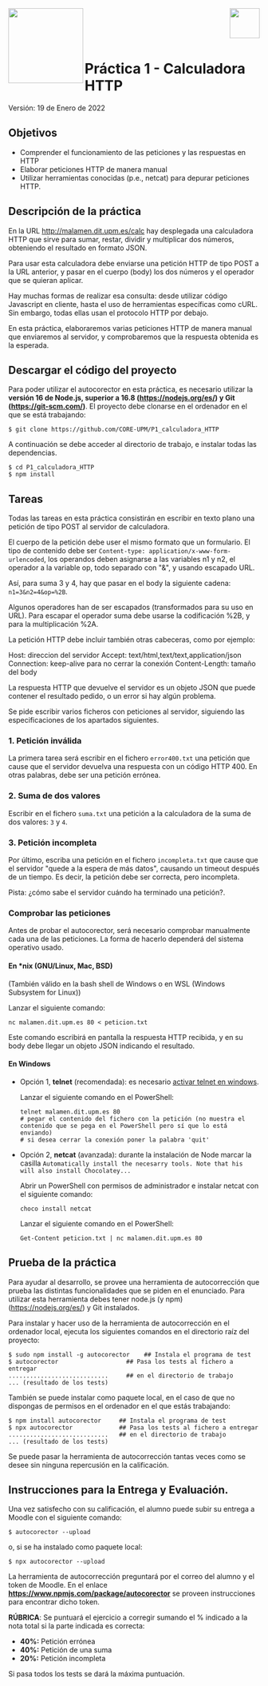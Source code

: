 <img  align="left" width="150" style="float: left;" src="https://www.upm.es/sfs/Rectorado/Gabinete%20del%20Rector/Logos/UPM/CEI/LOGOTIPO%20leyenda%20color%20JPG%20p.png">
<img  align="right" width="60" style="float: right;" src="http://www.dit.upm.es/figures/logos/ditupm-big.gif">

<br/><br/><br/>

# Práctica 1 - Calculadora HTTP

Versión: 19 de Enero de 2022

## Objetivos

* Comprender el funcionamiento de las peticiones y las respuestas en HTTP
* Elaborar peticiones HTTP de manera manual
* Utilizar herramientas conocidas (p.e., netcat) para depurar peticiones HTTP.

## Descripción de la práctica

En la URL http://malamen.dit.upm.es/calc hay desplegada una calculadora HTTP que sirve para sumar, restar, dividir y multiplicar dos números, obteniendo el resultado en formato JSON.

Para usar esta calculadora debe enviarse una petición HTTP de tipo POST a la URL anterior, y pasar en el cuerpo (body) los dos números y el operador que se quieran aplicar.

Hay muchas formas de realizar esa consulta: desde utilizar código Javascript en cliente, hasta el uso de herramientas específicas como cURL.
Sin embargo, todas ellas usan el protocolo HTTP por debajo.

En esta práctica, elaboraremos varias peticiones HTTP de manera manual que enviaremos al servidor, y comprobaremos que la respuesta obtenida es la esperada.


## Descargar el código del proyecto

Para poder utilizar el autocorector en esta práctica, es necesario utilizar la **versión 16 de Node.js, superior a 16.8 (https://nodejs.org/es/) y Git (https://git-scm.com/)**.
El proyecto debe clonarse en el ordenador en el que se está trabajando:

```
$ git clone https://github.com/CORE-UPM/P1_calculadora_HTTP
```

A continuación se debe acceder al directorio de trabajo, e instalar todas las dependencias.

```
$ cd P1_calculadora_HTTP
$ npm install
```

## Tareas

Todas las tareas en esta práctica consistirán en escribir en texto plano una petición de tipo POST al servidor de calculadora.

El cuerpo de la petición debe user el mismo formato que un formulario.
El tipo de contenido debe ser `Content-type: application/x-www-form-urlencoded`, los operandos deben asignarse a las variables n1 y n2, el operador a la variable op, todo separado con "&", y usando escapado URL.

Así, para suma 3 y 4, hay que pasar en el body la siguiente cadena: `n1=3&n2=4&op=%2B`.

Algunos operadores han de ser escapados (transformados para su uso en URL).
Para escapar el operador suma debe usarse la codificación %2B, y para la multiplicación %2A.

La petición HTTP debe incluir también otras cabeceras, como por ejemplo:

Host: direccion del servidor
Accept: text/html,text/text,application/json
Connection: keep-alive para no cerrar la conexión
Content-Length: tamaño del body

La respuesta HTTP que devuelve el servidor es un objeto JSON que puede contener el resultado pedido, o un error si hay algún problema.

Se pide escribir varios ficheros con peticiones al servidor, siguiendo las especificaciones de los apartados siguientes.

### 1. Petición inválida

La primera tarea será escribir en el fichero `error400.txt` una petición que cause que el servidor devuelva una respuesta con un código HTTP 400. 
En otras palabras, debe ser una petición errónea.


### 2. Suma de dos valores

Escribir en el fichero `suma.txt` una petición a la calculadora de la suma de dos valores: `3` y `4`.

### 3. Petición incompleta


Por último, escriba una petición en el fichero `incompleta.txt` que cause que el servidor "quede a la espera de más datos", causando un timeout después de un tiempo.
Es decir, la petición debe ser correcta, pero incompleta.

Pista: ¿cómo sabe el servidor cuándo ha terminado una petición?.


### Comprobar las peticiones

Antes de probar el autocorector, será necesario comprobar manualmente cada una de las peticiones.
La forma de hacerlo dependerá del sistema operativo usado.

#### En *nix (GNU/Linux, Mac, BSD)

(También válido en la bash shell de Windows o en WSL (Windows Subsystem for Linux))

Lanzar el siguiente comando:

```shell
nc malamen.dit.upm.es 80 < peticion.txt
```

Este comando escribirá en pantalla la respuesta HTTP recibida, y en su body debe llegar un objeto JSON indicando el resultado.


#### En Windows
- Opción 1, **telnet** (recomendada): es necesario [activar telnet en windows](https://www.technipages.com/windows-10-enable-telnet).

    Lanzar el siguiente comando en el PowerShell:

    ```shell
    telnet malamen.dit.upm.es 80
    # pegar el contenido del fichero con la petición (no muestra el contenido que se pega en el PowerShell pero sí que lo está enviando)
    # si desea cerrar la conexión poner la palabra 'quit' 
    ```

- Opción 2, **netcat** (avanzada): durante la instalación de Node marcar la casilla `Automatically install the necesarry tools. Note that his will also install Chocolatey...`

    Abrir un PowerShell con permisos de administrador e instalar netcat con el siguiente comando:

    ```shell
    choco install netcat
    ```

    Lanzar el siguiente comando en el PowerShell:

    ```shell
    Get-Content peticion.txt | nc malamen.dit.upm.es 80
    ```


## Prueba de la práctica

Para ayudar al desarrollo, se provee una herramienta de autocorrección que prueba las distintas funcionalidades que se piden en el enunciado. Para utilizar esta herramienta debes tener node.js (y npm) (https://nodejs.org/es/) y Git instalados.

Para instalar y hacer uso de la herramienta de autocorrección en el ordenador local, ejecuta los siguientes comandos en el directorio raíz del proyecto:

```
$ sudo npm install -g autocorector    ## Instala el programa de test
$ autocorector                   ## Pasa los tests al fichero a entregar
............................     ## en el directorio de trabajo
... (resultado de los tests)
```

También se puede instalar como paquete local, en el caso de que no dispongas de permisos en 
el ordenador en el que estás trabajando:

```
$ npm install autocorector     ## Instala el programa de test
$ npx autocorector             ## Pasa los tests al fichero a entregar
............................   ## en el directorio de trabajo
... (resultado de los tests)
```

Se puede pasar la herramienta de autocorrección tantas veces como se desee sin ninguna repercusión en la calificación.



## Instrucciones para la Entrega y Evaluación.

Una vez satisfecho con su calificación, el alumno puede subir su entrega a Moodle con el siguiente comando:

```
$ autocorector --upload
```

o, si se ha instalado como paquete local:

```
$ npx autocorector --upload
```

La herramienta de autocorrección preguntará por el correo del alumno y el token de Moodle. 
En el enlace **https://www.npmjs.com/package/autocorector** se proveen instrucciones para encontrar dicho token.

**RÚBRICA**: Se puntuará el ejercicio a corregir sumando el % indicado a la nota total si la parte indicada es correcta:

- **40%:** Petición errónea 
- **40%:** Petición de una suma
- **20%:** Petición incompleta

Si pasa todos los tests se dará la máxima puntuación.
